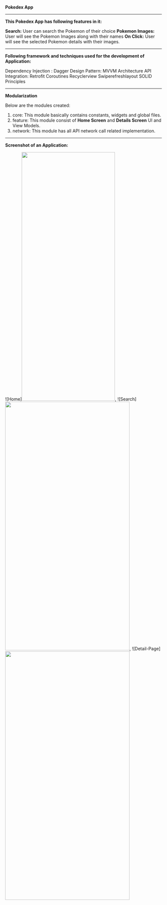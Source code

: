 **Pokedex App**
____________________________________________________________________________________________________
**This Pokedex App has following features in it:**

**Search:** User can search the Pokemon of their choice
**Pokemon Images:** User will see the Pokemon Images along with their names
**On Click:** User will see the selected Pokemon details with their images.

____________________________________________________________________________________________________
**Following framework and techniques used for the development of Application:**

Dependency Injection : Dagger
Design Pattern: MVVM Architecture
API Integration: Retrofit
Coroutines
Recyclerview
Swiperefreshlayout
SOLID Principles
____________________________________________________________________________________________________
**Modularization**

Below are the modules created:
1. core: This module basically contains constants, widgets and global files.
2. feature: This module consist of **Home Screen** and **Details Screen** UI and View Models.
3. network: This module has all API network call related implementation.
____________________________________________________________________________________________________
**Screenshot of an Application:**

![Home]<img src="https://github.com/surabhi3193/PokedexApp/assets/33922020/34f54c35-67ed-4459-8a9c-2bd00c878369" height="800" width="300" >, ![Search]<img src="https://github.com/surabhi3193/PokedexApp/assets/33922020/6b7dbce7-751a-4a54-9ff4-ec3640f2af75" height="800" width="400" >, ![Detail-Page]<img src="https://github.com/surabhi3193/PokedexApp/assets/33922020/734d2bb8-81f5-4796-8c38-5019feaf22e9" height="800" width="400" >










